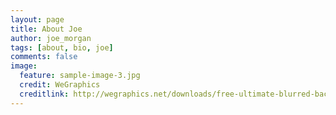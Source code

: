 ```yaml
---
layout: page
title: About Joe
author: joe_morgan
tags: [about, bio, joe]
comments: false
image:
  feature: sample-image-3.jpg
  credit: WeGraphics
  creditlink: http://wegraphics.net/downloads/free-ultimate-blurred-background-pack/
---
```


